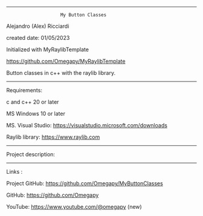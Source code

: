 -----------------------------------------------------------------------------------------------------------------------------

						My Button Classes

Alejandro (Alex) Ricciardi

created date: 01/05/2023

Initialized with MyRaylibTemplate

https://github.com/Omegapy/MyRaylibTemplate
                                                 
Button classes in c++ with the raylib library.

-----------------------------------------------------------------------------------------------------------------------------
Requirements:

c and c++ 20 or later

MS Windows 10 or later 

MS. Visual Studio: https://visualstudio.microsoft.com/downloads

Raylib library: https://www.raylib.com

-----------------------------------------------------------------------------------------------------------------------------
Project description:


-----------------------------------------------------------------------------------------------------------------------------

Links  :

Project GitHub: https://github.com/Omegapy/MyButtonClasses

GitHub: https://github.com/Omegapy

YouTube: https://www.youtube.com/@omegapy (new)

